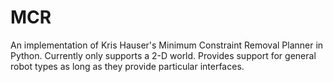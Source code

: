 # MCR

An implementation of Kris Hauser's Minimum Constraint Removal Planner in Python. Currently only supports a 2-D world. Provides support for general robot types as long as they provide particular interfaces.
